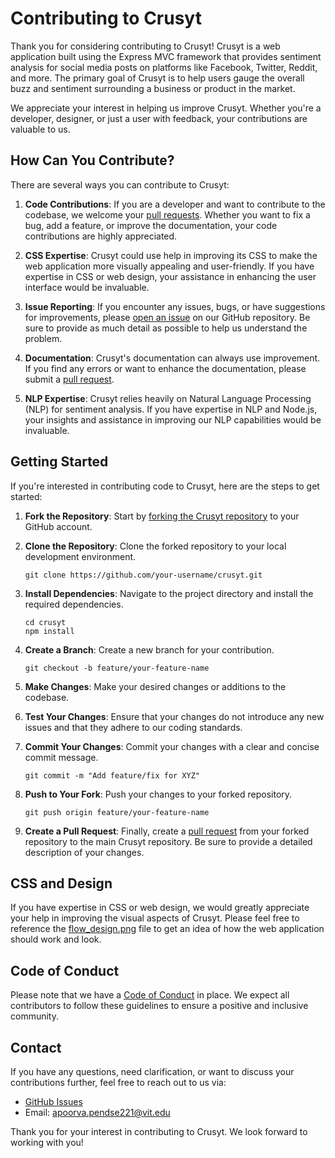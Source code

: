 # Contributing to Crusyt

Thank you for considering contributing to Crusyt! Crusyt is a web application built using the Express MVC framework that provides sentiment analysis for social media posts on platforms like Facebook, Twitter, Reddit, and more. The primary goal of Crusyt is to help users gauge the overall buzz and sentiment surrounding a business or product in the market.

We appreciate your interest in helping us improve Crusyt. Whether you're a developer, designer, or just a user with feedback, your contributions are valuable to us.

## How Can You Contribute?

There are several ways you can contribute to Crusyt:

1. **Code Contributions**: If you are a developer and want to contribute to the codebase, we welcome your [pull requests](https://github.com/apoorvapendse/CruSyt/pulls). Whether you want to fix a bug, add a feature, or improve the documentation, your code contributions are highly appreciated.

2. **CSS Expertise**: Crusyt could use help in improving its CSS to make the web application more visually appealing and user-friendly. If you have expertise in CSS or web design, your assistance in enhancing the user interface would be invaluable.

3. **Issue Reporting**: If you encounter any issues, bugs, or have suggestions for improvements, please [open an issue](https://github.com/your-username/crusyt/issues) on our GitHub repository. Be sure to provide as much detail as possible to help us understand the problem.

4. **Documentation**: Crusyt's documentation can always use improvement. If you find any errors or want to enhance the documentation, please submit a [pull request](https://github.com/apoorvapendse/crusyt/pulls).

5. **NLP Expertise**: Crusyt relies heavily on Natural Language Processing (NLP) for sentiment analysis. If you have expertise in NLP and Node.js, your insights and assistance in improving our NLP capabilities would be invaluable.

## Getting Started

If you're interested in contributing code to Crusyt, here are the steps to get started:

1. **Fork the Repository**: Start by [forking the Crusyt repository](https://github.com/apoorvapendse/CruSyt/fork) to your GitHub account.

2. **Clone the Repository**: Clone the forked repository to your local development environment.

    ```shell
    git clone https://github.com/your-username/crusyt.git
    ```

3. **Install Dependencies**: Navigate to the project directory and install the required dependencies.

    ```shell
    cd crusyt
    npm install
    ```

4. **Create a Branch**: Create a new branch for your contribution.

    ```shell
    git checkout -b feature/your-feature-name
    ```

5. **Make Changes**: Make your desired changes or additions to the codebase.

6. **Test Your Changes**: Ensure that your changes do not introduce any new issues and that they adhere to our coding standards.

7. **Commit Your Changes**: Commit your changes with a clear and concise commit message.

    ```shell
    git commit -m "Add feature/fix for XYZ"
    ```

8. **Push to Your Fork**: Push your changes to your forked repository.

    ```shell
    git push origin feature/your-feature-name
    ```

9. **Create a Pull Request**: Finally, create a [pull request](https://github.com/apoorvapendse/CruSyt/compare) from your forked repository to the main Crusyt repository. Be sure to provide a detailed description of your changes.

## CSS and Design

If you have expertise in CSS or web design, we would greatly appreciate your help in improving the visual aspects of Crusyt. Please feel free to reference the [flow_design.png](flow_design.png) file to get an idea of how the web application should work and look.

## Code of Conduct

Please note that we have a [Code of Conduct](CODE_OF_CONDUCT.md) in place. We expect all contributors to follow these guidelines to ensure a positive and inclusive community.

## Contact

If you have any questions, need clarification, or want to discuss your contributions further, feel free to reach out to us via:

- [GitHub Issues](https://github.com/apoorvapendse/CruSyt/issues)
- Email: apoorva.pendse221@vit.edu

Thank you for your interest in contributing to Crusyt. We look forward to working with you!
